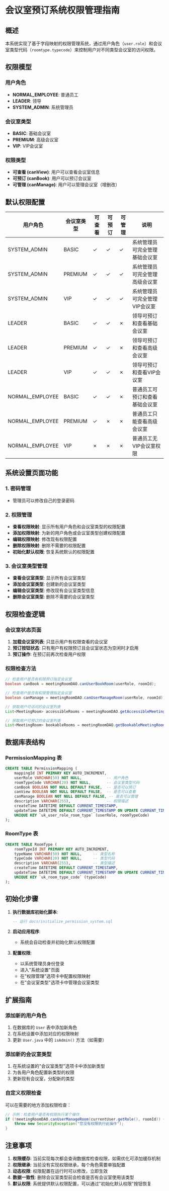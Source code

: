 # 会议室预订系统权限管理指南

## 概述

本系统实现了基于字段映射的权限管理系统，通过用户角色（`user.role`）和会议室类型代码（`roomtype.typecode`）来控制用户对不同类型会议室的访问权限。

## 权限模型

### 用户角色
- **NORMAL_EMPLOYEE**: 普通员工
- **LEADER**: 领导
- **SYSTEM_ADMIN**: 系统管理员

### 会议室类型
- **BASIC**: 基础会议室
- **PREMIUM**: 高级会议室  
- **VIP**: VIP会议室

### 权限类型
- **可查看 (canView)**: 用户可以查看会议室信息
- **可预订 (canBook)**: 用户可以预订会议室
- **可管理 (canManage)**: 用户可以管理会议室（增删改）

## 默认权限配置

| 用户角色 | 会议室类型 | 可查看 | 可预订 | 可管理 | 说明 |
|---------|-----------|--------|--------|--------|------|
| SYSTEM_ADMIN | BASIC | ✓ | ✓ | ✓ | 系统管理员可完全管理基础会议室 |
| SYSTEM_ADMIN | PREMIUM | ✓ | ✓ | ✓ | 系统管理员可完全管理高级会议室 |
| SYSTEM_ADMIN | VIP | ✓ | ✓ | ✓ | 系统管理员可完全管理VIP会议室 |
| LEADER | BASIC | ✓ | ✓ | ✗ | 领导可预订和查看基础会议室 |
| LEADER | PREMIUM | ✓ | ✓ | ✗ | 领导可预订和查看高级会议室 |
| LEADER | VIP | ✓ | ✓ | ✗ | 领导可预订和查看VIP会议室 |
| NORMAL_EMPLOYEE | BASIC | ✓ | ✓ | ✗ | 普通员工可预订和查看基础会议室 |
| NORMAL_EMPLOYEE | PREMIUM | ✓ | ✗ | ✗ | 普通员工只能查看高级会议室 |
| NORMAL_EMPLOYEE | VIP | ✗ | ✗ | ✗ | 普通员工无VIP会议室权限 |

## 系统设置页面功能

### 1. 密码管理
- 管理员可以修改自己的登录密码

### 2. 权限管理
- **查看权限映射**: 显示所有用户角色和会议室类型的权限配置
- **添加权限映射**: 为新的用户角色或会议室类型创建权限配置
- **编辑权限映射**: 修改现有权限配置
- **删除权限映射**: 删除不需要的权限配置
- **初始化默认权限**: 恢复系统默认的权限配置

### 3. 会议室类型管理
- **查看会议室类型**: 显示所有会议室类型
- **添加会议室类型**: 创建新的会议室类型
- **编辑会议室类型**: 修改现有会议室类型信息
- **删除会议室类型**: 删除不需要的会议室类型

## 权限检查逻辑

### 会议室状态页面
1. **加载会议室列表**: 只显示用户有权限查看的会议室
2. **预订按钮状态**: 只有用户有权限预订且会议室状态为空闲时才启用
3. **预订操作**: 在预订前再次检查用户权限

### 权限检查方法
```java
// 检查用户是否有权限预订指定会议室
boolean canBook = meetingRoomDAO.canUserBookRoom(userRole, roomId);

// 检查用户是否有权限管理指定会议室
boolean canManage = meetingRoomDAO.canUserManageRoom(userRole, roomId);

// 获取用户可访问的会议室列表
List<MeetingRoom> accessibleRooms = meetingRoomDAO.getAccessibleMeetingRooms(userRole);

// 获取用户可预订的会议室列表
List<MeetingRoom> bookableRooms = meetingRoomDAO.getBookableMeetingRooms(userRole);
```

## 数据库表结构

### PermissionMapping 表
```sql
CREATE TABLE PermissionMapping (
    mappingId INT PRIMARY KEY AUTO_INCREMENT,
    userRole VARCHAR(50) NOT NULL,           -- 用户角色
    roomTypeCode VARCHAR(20) NOT NULL,       -- 会议室类型代码
    canBook BOOLEAN NOT NULL DEFAULT FALSE,  -- 是否可以预订
    canView BOOLEAN NOT NULL DEFAULT FALSE,  -- 是否可以查看
    canManage BOOLEAN NOT NULL DEFAULT FALSE, -- 是否可以管理
    description VARCHAR(255),                -- 权限描述
    createTime DATETIME DEFAULT CURRENT_TIMESTAMP,
    updateTime DATETIME DEFAULT CURRENT_TIMESTAMP ON UPDATE CURRENT_TIMESTAMP,
    UNIQUE KEY `uk_user_role_room_type` (userRole, roomTypeCode)
);
```

### RoomType 表
```sql
CREATE TABLE RoomType (
    roomTypeId INT PRIMARY KEY AUTO_INCREMENT,
    typeName VARCHAR(50) NOT NULL,     -- 类型名称
    typeCode VARCHAR(20) NOT NULL,     -- 类型代码
    description VARCHAR(255),          -- 类型描述
    createTime DATETIME DEFAULT CURRENT_TIMESTAMP,
    updateTime DATETIME DEFAULT CURRENT_TIMESTAMP ON UPDATE CURRENT_TIMESTAMP,
    UNIQUE KEY `uk_room_type_code` (typeCode)
);
```

## 初始化步骤

1. **执行数据库初始化脚本**:
   ```sql
   -- 运行 docs/initialize_permission_system.sql
   ```

2. **启动应用程序**:
   - 系统会自动检查并初始化默认权限配置

3. **配置权限**:
   - 以系统管理员身份登录
   - 进入"系统设置"页面
   - 在"权限管理"选项卡中配置权限映射
   - 在"会议室类型"选项卡中管理会议室类型

## 扩展指南

### 添加新的用户角色
1. 在数据库的 `User` 表中添加新角色
2. 在系统设置中添加对应的权限映射
3. 更新 `User.java` 中的 `isAdmin()` 方法（如需要）

### 添加新的会议室类型
1. 在系统设置的"会议室类型"选项卡中添加新类型
2. 为各用户角色配置新类型的权限
3. 更新现有会议室，分配新的类型

### 自定义权限检查
可以在需要的地方添加权限检查：
```java
// 示例：检查用户是否有权限执行某个操作
if (!meetingRoomDAO.canUserManageRoom(currentUser.getRole(), roomId)) {
    throw new SecurityException("您没有权限执行此操作");
}
```

## 注意事项

1. **权限缓存**: 当前实现每次都会查询数据库检查权限，如需优化可添加缓存机制
2. **权限继承**: 当前没有实现权限继承，每个角色需要单独配置
3. **动态权限**: 权限配置在运行时可以修改，立即生效
4. **数据一致性**: 删除会议室类型前会检查是否有会议室使用该类型
5. **默认权限**: 系统提供默认权限配置，可以通过"初始化默认权限"按钮恢复 